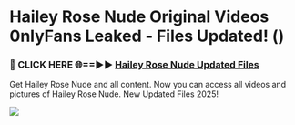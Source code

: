 # Hailey Rose Nude Original Videos 0nlyFans Leaked - Files Updated! ()

<h3>🔴 CLICK HERE 🌐==►► <a href="https://tinyurl.com/2p9ay9w9" rel="nofollow">Hailey Rose Nude Updated Files</a></h3>

Get Hailey Rose Nude and all content. Now you can access all videos and pictures of Hailey Rose Nude. New Updated Files 2025!

[![](https://i.imgur.com/KQgVmj3.gif)](https://tinyurl.com/2p9ay9w9)
